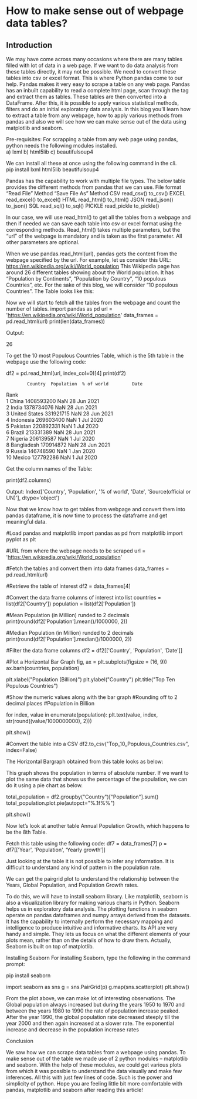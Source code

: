 # How to make sense out of webpage data tables?

## Introduction

We may have come across many occasions where there are many tables filled with lot of data in a web page. If we want to do data analysis from these tables directly, it may not be possible. We need to convert these tables into csv or excel format. This is where Python pandas come to our help. Pandas makes it very easy to scrape a table on any web page. Pandas has an inbuilt capability to read a complete html page, scan through the <table> tag and extract them as tables. These tables are then converted into a DataFrame. After this, it is possible to apply various statistical methods, filters and do an initial exploratory data analysis. In this blog you’ll learn how to extract a table from any webpage, how to apply various methods from pandas and also we will see how we can make sense out of the data using matplotlib and seaborn.

Pre-requisites:
For scrapping a table from any web page using pandas, python needs the following modules installed.<br/>
a)	lxml
b)	html5lib
c)	beautifulsoup4

We can install all these at once using the following command in the cli. <br/>
pip install lxml html5lib beautifulsoup4


Pandas has the capability to work with multiple file types. The below table provides the different methods from pandas that we can use.
File format	“Read File” Method	“Save File As” Method
CSV	read_csv()	to_csv()
EXCEL	read_excel()	to_excel()
HTML	read_html()	to_html()
JSON	read_json()	to_json()
SQL	read_sql()	to_sql()
PICKLE	read_pickle	to_pickle()
 
In our case, we will use read_html() to get all the tables from a webpage and then if needed we can save each table into csv or excel format using the corresponding methods. Read_html() takes multiple parameters, but the “url” of the webpage is mandatory and is taken as the first parameter. All other parameters are optional.

When we use pandas.read_html(url), pandas gets the content from the webpage specified by the url.
For example, let us consider this URL: https://en.wikipedia.org/wiki/World_population
This Wikipedia page has around 26 different tables showing about the World population. It has “Population by Continents”, “Population by Country”, “10 populous Countries”, etc. For the sake of this blog, we will consider “10 populous Countries”. The Table looks like this:
 

Now we will start to fetch all the tables from the webpage and count the number of tables.
import pandas as pd
url = 'https://en.wikipedia.org/wiki/World_population'
data_frames = pd.read_html(url)
print(len(data_frames))

Output:

26

To get the 10 most Populous Countries Table, which is the 5th table in the webpage use the following code:

df2 = pd.read_html(url, index_col=0)[4]
print(df2)

            Country  Population  % of world         Date  
Rank                                                       
1             China  1408593200         NaN  28 Jun 2021   
2             India  1378734076         NaN  28 Jun 2021   
3     United States   331921715         NaN  28 Jun 2021   
4         Indonesia   269603400         NaN   1 Jul 2020   
5          Pakistan   220892331         NaN   1 Jul 2020   
6            Brazil   213331389         NaN  28 Jun 2021   
7           Nigeria   206139587         NaN   1 Jul 2020   
8        Bangladesh   170914872         NaN  28 Jun 2021   
9            Russia   146748590         NaN   1 Jan 2020   
10           Mexico   127792286         NaN   1 Jul 2020   


Get the column names of the Table:

print(df2.columns)

Output:
Index(['Country', 'Population', '% of world', 'Date',
       'Source(official or UN)'],
      dtype='object')



Now that we know how to get tables from webpage and convert them into pandas dataframe, it is now time to process the dataframe and get meaningful data.

#Load pandas and matplotlib
import pandas as pd
from matplotlib import pyplot as plt

#URL from where the webpage needs to be scraped
url = 'https://en.wikipedia.org/wiki/World_population'

#Fetch the tables and convert them into data frames
data_frames = pd.read_html(url)

#Retrieve the table of interest
df2 = data_frames[4]

#Convert the data frame columns of interest into list
countries = list(df2['Country'])
population = list(df2['Population'])


#Mean Population (in Million) runded to 2 decimals
print(round(df2['Population'].mean()/1000000, 2))

#Median Population (in Million) runded to 2 decimals
print(round(df2['Population'].median()/1000000, 2))

#Filter the data frame columns
df2 = df2[['Country', 'Population', 'Date']]

#Plot a Horizontal Bar Graph
fig, ax = plt.subplots(figsize = (16, 9))
ax.barh(countries, population)

plt.xlabel("Population (Billion)")
plt.ylabel("Country")
plt.title("Top Ten Populous Countries")

#Show the numeric values along with the bar graph
#Rounding off to 2 decimal places
#Population in Billion


for index, value in enumerate(population):
    plt.text(value, index,
             str(round((value/1000000000), 2)))


plt.show()

#Convert the table into a CSV
df2.to_csv("Top_10_Populous_Countries.csv", index=False)


The Horizontal Bargraph obtained from this table looks as below:
 


This graph shows the population in terms of absolute number. If we want to plot the same data that shows us the percentage of the population, we can do it using a pie chart as below.


total_population = df2.groupby("Country")["Population"].sum()
total_population.plot.pie(autopct="%.1f%%")

plt.show()



 

 












Now let’s look at another table Annual Population Growth, which happens to be the 8th Table. 

 


Fetch this table using the following code:
df7 = data_frames[7]
p = df7[['Year', 'Population', ‘Yearly growth’]]

Just looking at the table it is not possible to infer any information. It is difficult to understand any kind of pattern in the population rate.

We can get the pairgrid plot to understand the relationship between the Years, Global Population, and Population Growth rates.

To do this, we will have to install seaborn library. Like matplotlib, seaborn is also a visualization library for making various charts in Python. Seaborn helps us in exploratory data analysis. The plotting functions in seaborn operate on pandas dataframes and numpy arrays derived from the datasets. It has the capability to internally perform the necessary mapping and intelligence to produce intuitive and informative charts. Its API are very handy and simple. They lets us focus on what the different elements of your plots mean, rather than on the details of how to draw them. Actually, Seaborn is built on top of matplotlib. 

Installing Seaborn
For installing Seaborn, type the following in the command prompt:

pip install seaborn


import seaborn as sns
g = sns.PairGrid(p)
g.map(sns.scatterplot)
plt.show()





 

From the plot above, we can make lot of interesting observations.
The Global population always increased but during the years 1950 to 1970 and between the years 1980 to 1990 the rate of population increase peaked. After the year 1990, the global population rate decreased steeply till the year 2000 and then again increased at a slower rate. The exponential increase and decrease in the population increase rates 


Conclusion

We saw how we can scrape data tables from a webpage using pandas. To make sense out of the table we made use of 2 python modules – matplotlib and seaborn. With the help of these modules, we could get various plots from which it was possible to understand the data visually and make few inferences. All this with just few lines of code. Such is the power and simplicity of python. Hope you are feeling little bit more comfortable with pandas, matplotlib and seaborn after reading this article!
